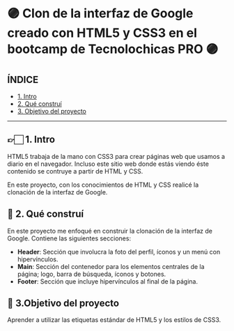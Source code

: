 # 🟣 Clon de la interfaz de Google creado con HTML5 y CSS3 en el bootcamp de Tecnolochicas PRO 🟣

## ÍNDICE

* [1. Intro](https://github.com/KarlaaIbarra/ClonGoogle/edit/main/README.md#-1-intro)
* [2. Qué construí](https://github.com/KarlaaIbarra/ClonGoogle/edit/main/README.md#-2-qu%C3%A9-constru%C3%AD)
* [3. Objetivo del proyecto](https://github.com/KarlaaIbarra/ClonGoogle/edit/main/README.md#-3objetivo-del-proyecto)

****

## 👉🏻 1. Intro 
HTML5 trabaja de la mano con CSS3 para crear páginas web que usamos a diario en el navegador. Incluso este sitio web donde estás viendo éste contenido se contruye a partir de HTML y CSS.

En este proyecto, con los conocimientos de HTML y CSS realicé la clonación de la interfaz de Google.

## 📢 2. Qué construí
En este proyecto me enfoqué en construir la clonación de la interfaz de Google. 
Contiene las siguientes secciones:
* **Header**: Sección que involucra la foto del perfil, íconos y un menú con hipervínculos.
* **Main**: Sección del contenedor para los elementos centrales de la página; logo, barra de búsqueda, íconos y botones.
* **Footer**: Sección que incluye hipervínculos al final de la página.

## 📌 3.Objetivo del proyecto
Aprender a utilizar las etiquetas estándar de HTML5 y los estilos de CSS3.
